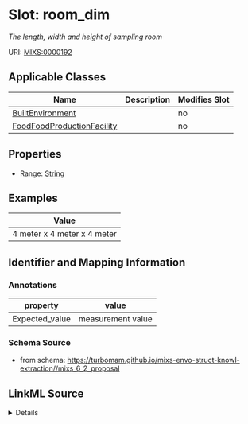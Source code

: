 # Slot: room_dim


_The length, width and height of sampling room_



URI: [MIXS:0000192](https://w3id.org/mixs/0000192)



<!-- no inheritance hierarchy -->




## Applicable Classes

| Name | Description | Modifies Slot |
| --- | --- | --- |
[BuiltEnvironment](BuiltEnvironment.md) |  |  no  |
[FoodFoodProductionFacility](FoodFoodProductionFacility.md) |  |  no  |







## Properties

* Range: [String](String.md)






## Examples

| Value |
| --- |
| 4 meter x 4 meter x 4 meter |

## Identifier and Mapping Information





### Annotations

| property | value |
| --- | --- |
| Expected_value | measurement value || Preferred_unit | meter |



### Schema Source


* from schema: https://turbomam.github.io/mixs-envo-struct-knowl-extraction//mixs_6_2_proposal




## LinkML Source

<details>
```yaml
name: room_dim
annotations:
  Expected_value:
    tag: Expected_value
    value: measurement value
  Preferred_unit:
    tag: Preferred_unit
    value: meter
description: The length, width and height of sampling room
title: room dimensions
notes:
- dimensions
- room
examples:
- value: 4 meter x 4 meter x 4 meter
from_schema: https://turbomam.github.io/mixs-envo-struct-knowl-extraction//mixs_6_2_proposal
rank: 1000
string_serialization: '{integer} {unit} x {integer} {unit} x {integer} {unit}'
slot_uri: MIXS:0000192
multivalued: false
alias: room_dim
domain_of:
- BuiltEnvironment
- FoodFoodProductionFacility
range: string
required: false
recommended: false

```
</details>